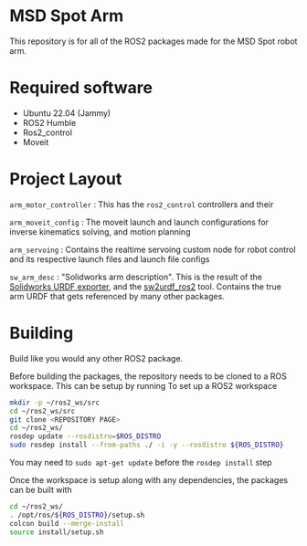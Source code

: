 # MSD Spot Arm
This repository is for all of the ROS2 packages made for the MSD Spot robot arm. 

# Required software
- Ubuntu 22.04 (Jammy)
- ROS2 Humble
- Ros2\_control
- Moveit

# Project Layout

`arm_motor_controller`
: This has the `ros2_control` controllers and their 

`arm_moveit_config`
: The moveit launch and launch configurations for inverse kinematics solving, and
motion planning

`arm_servoing`
: Contains the realtime servoing custom node for robot control and its
respective launch files and launch file configs

`sw_arm_desc`
: "Solidworks arm description". This is the result of the [Solidworks URDF
exporter](http://wiki.ros.org/sw_urdf_exporter), and the
[sw2urdf\_ros2](https://github.com/xiaoming-sun6/sw2urdf_ros2) tool. Contains
the true arm URDF that gets referenced by many other packages.



# Building

Build like you would any other ROS2 package. 

Before building the packages, the repository needs to be cloned to a ROS workspace. This can be setup by running
To set up a ROS2 workspace 

```bash
mkdir -p ~/ros2_ws/src
cd ~/ros2_ws/src
git clone <REPOSITORY PAGE>
cd ~/ros2_ws/
rosdep update --rosdistro=$ROS_DISTRO
sudo rosdep install --from-paths ./ -i -y --rosdistro ${ROS_DISTRO}
```
You may need to `sudo apt-get update` before the `rosdep install` step

Once the workspace is setup along with any dependencies, the packages can be built with

```bash
cd ~/ros2_ws/
. /opt/ros/${ROS_DISTRO}/setup.sh
colcon build --merge-install
source install/setup.sh
```

